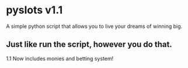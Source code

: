 # pyslots v1.1
A simple python script that allows you to live your dreams of winning big.

Just like run the script, however you do that.
---------------------------------------------------------------------------
1.1 Now includes monies and betting system!
